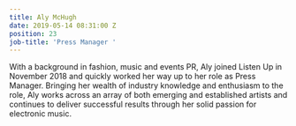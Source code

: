 ```yaml
---
title: Aly McHugh
date: 2019-05-14 08:31:00 Z
position: 23
job-title: 'Press Manager '
---
```


With a background in fashion, music and events PR, Aly joined Listen Up in November 2018 and quickly worked her way up to her role as Press Manager. Bringing her wealth of industry knowledge and enthusiasm to the role, Aly works across an array of both emerging and established artists and continues to deliver successful results through her solid passion for electronic music.